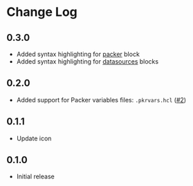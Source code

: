 # Change Log

## 0.3.0

- Added syntax highlighting for [packer](https://www.packer.io/docs/templates/hcl_templates/blocks/packer) block
- Added syntax highlighting for [datasources](https://www.packer.io/docs/datasources) blocks

## 0.2.0

- Added support for Packer variables files: `.pkrvars.hcl` ([#2](https://github.com/4ops/vscode-language-packer/issues/2))

## 0.1.1

- Update icon

## 0.1.0

- Initial release
